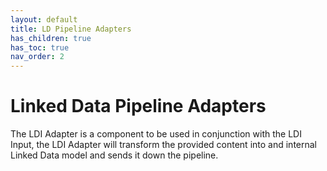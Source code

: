 ```yaml
---
layout: default
title: LD Pipeline Adapters
has_children: true
has_toc: true
nav_order: 2
---
```


# Linked Data Pipeline Adapters

The LDI Adapter is a component to be used in conjunction with the LDI Input, the LDI Adapter will transform the provided content into and internal Linked Data model and sends it down the pipeline.
